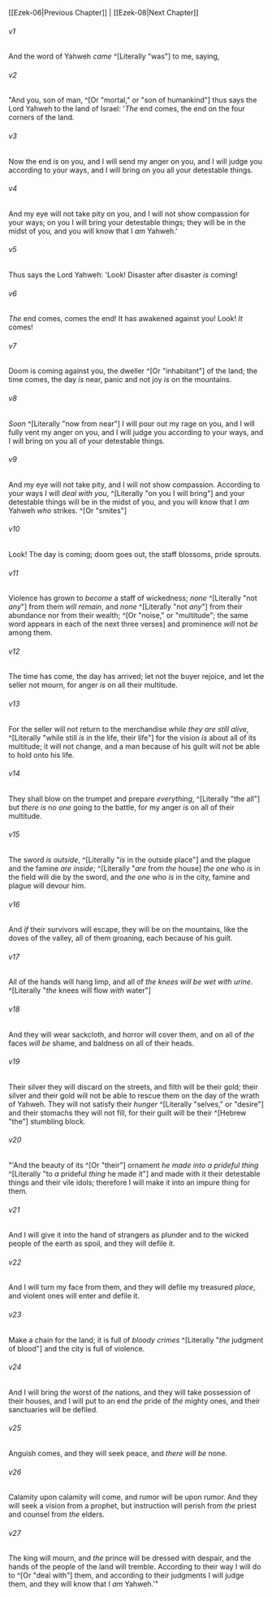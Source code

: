 ﻿---
aliases:
  - Ezekiel 7
---

[[Ezek-06|Previous Chapter]] | [[Ezek-08|Next Chapter]]

###### v1
And the word of Yahweh _came_ ^[Literally "was"] to me, saying,

###### v2
"And you, son of man, ^[Or "mortal," or "son of humankind"] thus says the Lord Yahweh to the land of Israel: '_The_ end comes, the end on the four corners of the land.

###### v3
Now the end _is_ on you, and I will send my anger on you, and I will judge you according to your ways, and I will bring on you all your detestable things.

###### v4
And my eye will not take pity on you, and I will not show compassion for your ways; on you I will bring your detestable things; they will be in the midst of you, and you will know that I _am_ Yahweh.'

###### v5
Thus says the Lord Yahweh: 'Look! Disaster after disaster _is_ coming!

###### v6
_The_ end comes, comes the end! It has awakened against you! Look! _It_ comes!

###### v7
Doom is coming against you, the dweller ^[Or "inhabitant"] of the land; the time comes, the day _is_ near, panic and not joy _is_ on the mountains.

###### v8
_Soon_ ^[Literally "now from near"] I will pour out my rage on you, and I will fully vent my anger on you, and I will judge you according to your ways, and I will bring on you all of your detestable things.

###### v9
And my eye will not take pity, and I will not show compassion. According to your ways I will _deal with you_, ^[Literally "on you I will bring"] and your detestable things will be in the midst of you, and you will know that I _am_ Yahweh _who_ strikes. ^[Or "smites"]

###### v10
Look! The day is coming; doom goes out, the staff blossoms, pride sprouts.

###### v11
Violence has grown to _become_ a staff of wickedness; _none_ ^[Literally "not _any_"] from them _will remain_, and _none_ ^[Literally "not _any_"] from their abundance nor from their wealth; ^[Or "noise," or "multitude"; the same word appears in each of the next three verses] and prominence _will_ not _be_ among them.

###### v12
The time has come, the day has arrived; let not the buyer rejoice, and let the seller not mourn, for anger _is_ on all their multitude.

###### v13
For the seller will not return to the merchandise _while they are still alive_, ^[Literally "while still _is_ in the life, their life"] for the vision _is_ about all of its multitude; it will not change, and a man because of his guilt will not be able to hold onto his life.

###### v14
They shall blow on the trumpet and prepare _everything_, ^[Literally "the all"] but _there is_ no _one_ going to the battle, for my anger _is_ on all of their multitude.

###### v15
The sword _is outside_, ^[Literally "_is_ in the outside place"] and the plague and the famine _are inside_; ^[Literally "_are_ from _the_ house] _the one_ who _is_ in the field will die by the sword, and _the one_ who _is_ in the city, famine and plague will devour him.

###### v16
And _if_ their survivors will escape, they will be on the mountains, like the doves of the valley, all of them groaning, each because of his guilt.

###### v17
All of the hands will hang limp, and all of _the knees will be wet with urine_. ^[Literally "_the_ knees will flow _with_ water"]

###### v18
And they will wear sackcloth, and horror will cover them, and on all of _the_ faces _will be_ shame, and baldness on all of their heads.

###### v19
Their silver they will discard on the streets, and filth will be their gold; their silver and their gold will not be able to rescue them on the day of the wrath of Yahweh. They will not satisfy their _hunger_ ^[Literally "selves," or "desire"] and their stomachs they will not fill, for their guilt will be their ^[Hebrew "the"] stumbling block.

###### v20
"'And the beauty of its ^[Or "their"] ornament _he made into a prideful thing_ ^[Literally "to _a_ prideful _thing_ he made it"] and made with it their detestable things and their vile idols; therefore I will make it into an impure thing for them.

###### v21
And I will give it into the hand of strangers as plunder and to the wicked people of the earth as spoil, and they will defile it.

###### v22
And I will turn my face from them, and they will defile my treasured _place_, and violent ones will enter and defile it.

###### v23
Make a chain for the land; it is full of _bloody crimes_ ^[Literally "_the_ judgment of blood"] and the city is full of violence.

###### v24
And I will bring _the_ worst of _the_ nations, and they will take possession of their houses, and I will put to an end _the_ pride of _the_ mighty ones, and their sanctuaries will be defiled.

###### v25
Anguish comes, and they will seek peace, and _there will be_ none.

###### v26
Calamity upon calamity will come, and rumor will be upon rumor. And they will seek a vision from a prophet, but instruction will perish from _the_ priest and counsel from _the_ elders.

###### v27
The king will mourn, and _the_ prince will be dressed with despair, and the hands of the people of the land will tremble. According to their way I will do to ^[Or "deal with"] them, and according to their judgments I will judge them, and they will know that I _am_ Yahweh.'"